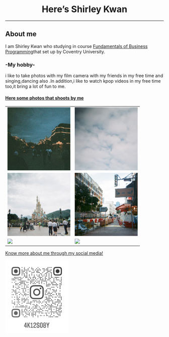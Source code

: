 <html lang="en">
<head>
<body>
<h1 style="text-align:center;">Here’s Shirley Kwan</h1>
<hr>
<h2>About me</h2>
<p>I am Shirley Kwan who studying in course <a href="https://www5.scope.edu/programmes/bachelors-degree-top-up/bsc-hons-information-technology-business">Fundamentals of Business Programming</a>that set up by Coventry University.</p>
 <h3>-My hobby-</h3>
 <p>i like to take photos with my film camera with my friends in my free time and singing,dancing also .In addition,i like to watch kpop videos in my free time too,it bring a lot of fun to me.</P>
 <h4><u>Here some photos that shoots by me<u></h4>
  <table>
<tr>
 <td><img src="IMG_5246.JPG" width="200" ,heigh="200"></td>
 <td><img src="IMG_5244.JPG" width="200" ,heigh="200"></td>
   </tr>
   <tr>
    <td><img src="IMG_5243.JPG" width="200" ,heigh="200"></td>
    <td><img src="IMG_5240.JPG" width="200" ,heigh="200"></td>
   </tr>
   <td><img src="000033160016.JPG" width="200" ,heigh="200"></td>
   <td><img src="000033160011.JPG" width="200" ,heigh="200"></td>
  </tr>
  </table>
<p>Know more about me through my social media!</p>
<a href="https://www.instagram.com/4k12s08y/"><img src="instagramicon.png" alt=“my instagram” width="200" ,heigh="200" ></a>
<a aria-label="Chat on WhatsApp" href="https://wa.me/5545”9488> <img alt="Chat on WhatsApp" src="WhatsAppButtonGreenLarge.png" /> </a>

 
</head>
</body>
</html>
